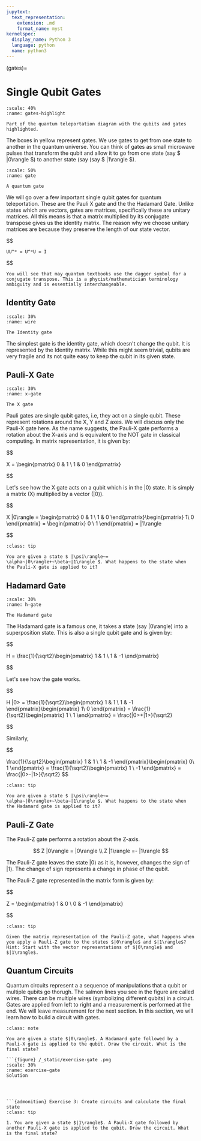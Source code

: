 ```yaml
---
jupytext:
  text_representation:
    extension: .md
    format_name: myst
kernelspec:
  display_name: Python 3
  language: python
  name: python3
---
```


(gates)=

# Single Qubit Gates
```{figure} /_static/gates-highlight.png
:scale: 40%
:name: gates-highlight 

Part of the quantum teleportation diagram with the qubits and gates highlighted.
```
The boxes in yellow represent gates. We use gates to get from one state to another in the quantum universe. You can think of gates as small microwave pulses that transform the qubit and allow it to go from one state (say $ |0\rangle $) to another state (say (say $ |1\rangle $). 


```{figure} /_static/gate.jpg
:scale: 50%
:name: gate 

A quantum gate

```







We will go over a few important single qubit gates for quantum teleportation. These are the Pauli X gate and the the Hadamard Gate. 
Unlike states which are vectors, gates are matrices, specifically these are unitary matrices. All this means is that a matrix multiplied by its conjugate transpose gives us the identity matrix.
The reason why we choose unitary matrices are because they preserve the length of our state vector. 

$$

    UU^* = U^*U = I

$$

```{note}
You will see that may quantum textbooks use the dagger symbol for a conjugate transpose. This is a phycist/mathematician terminology ambiguity and is essentially interchangeable. 
```
## Identity Gate

```{figure} /_static/wire.png
:scale: 30%
:name: wire

The Identity gate
```

The simplest gate is the identity gate, which doesn't change the qubit. It is represented by the Identity matrix. While this might seem trivial, qubits are very fragile and its not quite easy to keep the qubit in its given state. 

## Pauli-X Gate
```{figure} /_static/x-gate.PNG
:scale: 30%
:name: x-gate 

The X gate
```

Pauli gates are single qubit gates, i.e, they act on a single qubit. These represent rotations around the X, Y and Z axes. We will discuss only the Pauli-X gate here. 
As the name suggests, the Pauli-X gate performs a rotation about the X-axis and is equivalent to the NOT gate in classical computing. In matrix representation, it is given by:

$$

 X = \begin{pmatrix}
0 & 1 \\
1 & 0
\end{pmatrix}

$$



Let's see how the X gate acts on a qubit which is in the $|0\rangle$ state. It is simply a matrix (X) multiplied by a vector ($|0\rangle$).

$$

X |0\rangle = \begin{pmatrix}
0 & 1 \\
1 & 0
\end{pmatrix}\begin{pmatrix}
1\\ 0 \end{pmatrix} = \begin{pmatrix}
0 \\ 1 
\end{pmatrix} = |1\rangle

$$


```{admonition} Exercise 1
:class: tip

You are given a state $ |\psi\rangle~= \alpha~|0\rangle+~\beta~|1\rangle $. What happens to the state when the Pauli-X gate is applied to it? 

```


## Hadamard Gate

```{figure} /_static/hadamard.png
:scale: 30%
:name: h-gate 

The Hadamard gate
```

The Hadamard gate is a famous one, it takes a state (say |0\rangle) into a superposition state. This is also a single qubit gate and is given by:

$$

H = \frac{1}{\sqrt2}\begin{pmatrix}
1 & 1 \\
1 & -1
\end{pmatrix}

$$

Let's see how the gate works.

$$

H |0> = \frac{1}{\sqrt2}\begin{pmatrix}
1 & 1 \\
1 & -1
\end{pmatrix}\begin{pmatrix}
1\\ 0 \end{pmatrix} = \frac{1}{\sqrt2}\begin{pmatrix}
1 \\ 1 
\end{pmatrix} = \frac{|0>+|1>}{\sqrt2}   

$$

Similarly,

$$

\frac{1}{\sqrt2}\begin{pmatrix}
1 & 1 \\
1 & -1
\end{pmatrix}\begin{pmatrix}
0\\ 1 \end{pmatrix} = \frac{1}{\sqrt2}\begin{pmatrix}
1 \\ -1 
\end{pmatrix} = \frac{|0>-|1>}{\sqrt2} 
$$


```{admonition} Exercise 2
:class: tip

You are given a state $ |\psi\rangle~= \alpha~|0\rangle+~\beta~|1\rangle $. What happens to the state when the Hadamard gate is applied to it?  
```

## Pauli-Z Gate
The Pauli-Z gate performs a rotation about the Z-axis. 

$$
Z |0\rangle = |0\rangle \\
Z |1\rangle =- |1\rangle
$$

The Pauli-Z gate leaves the state $|0\rangle$ as it is, however, changes the sign of $|1\rangle$. The change of sign represents a change in phase of the qubit. 

The Pauli-Z gate represented in the matrix form is given by:

$$

Z = \begin{pmatrix}
1 & 0 \\
0 & -1
\end{pmatrix}

$$

```{admonition} Exercise 
:class: tip

Given the matrix representation of the Pauli-Z gate, what happens when you apply a Pauli-Z gate to the states $|0\rangle$ and $|1\rangle$? Hint: Start with the vector representations of $|0\rangle$ and $|1\rangle$.

```


## Quantum Circuits
Quantum circuits represent a a sequence of manipulations that a qubit or multiple qubits go thorugh. The salmon lines you see in the figure are called wires. There can be multiple wires (symbolizing different qubits) in a circuit. Gates are applied from left to right and a measurement is performed at the end. We will leave measurement for the next section. In this section, we will learn how to build a circuit with gates. 


```{admonition} Example: Create a  circuit
:class: note

You are given a state $|0\rangle$. A Hadamard gate followed by a Pauli-X gate is applied to the qubit. Draw the circuit. What is the final state? 

```{figure} /_static/exercise-gate .png
:scale: 30%
:name: exercise-gate 
Solution
```

```



```{admonition} Exercise 3: Create circuits and calculate the final state
:class: tip

1. You are given a state $|1\rangle$. A Pauli-X gate followed by another Pauli-X gate is applied to the qubit. Draw the circuit. What is the final state? 
 

```